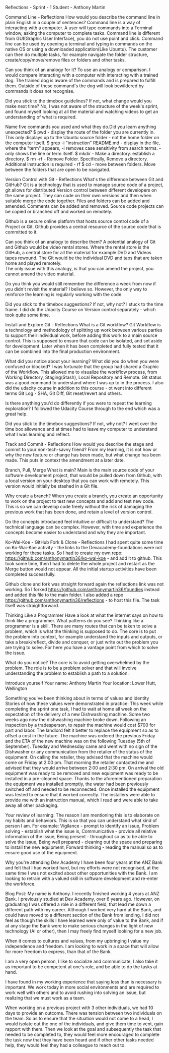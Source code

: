 Reflections - Sprint - 1
Student - Anthony Martin

Command Line  - Reflections
How would you describe the command line in plain English in a couple of sentences?
Command line is a way of interacting with a computer. A user will type commands into a Terminal window, asking the computer to complete tasks. Command line is different from GUI(Graphic User Interface), you do not use point and click.
Command line can be used by opening a terminal and typing in commands on the native OS or using a downloaded application(Like Ubuntu). The customer can then do multiple tasks, for example navigate the folder structure, create/copy/move/remove files or folders and other tasks.

Can you think of an analogy for it?
To use an analogy or comparison. I would compare interacting with a computer with interacting with a trained dog. The trained dog is aware of the commands and is prepared to fulfill them. Outside of these command's the dog will look bewildered by commands it does not recognise.

Did you stick to the timebox guidelines? If not, what change would you make next time?
No, I was not aware of the structure of the week's sprint, and found myself looking at all the material and watching videos to get an understanding of what is required.

Name five commands you used and what they do.Did you learn anything unexpected?
$ pwd - display the route of the folder you are currently in. This only displays up to the Ubuntu source folder - not the home folder on the computer itself.
$ grep -i "instruction" README.md - display in the file, where the "term" appears, -i  removes case sensitivity from search terms. - only shows the line or term itself.
$ mkdir - Make a directory.  establish a directory.
$ rm -rf - Remove Folder. Specifically, Remove a directory. Additional instruction is required - rf
$ cd - move between folders. Move between the folders that are open to be navigated.  

Version Control with Git - Reflections
What's the difference between Git and GitHub?
Git is a technology that is used to manage source code of a project, git allows for distributed Version control between different developers on the same project. They can code on their own versions and then when suitable merge the code together.
Files and folders can be added and amended. Comments can be added and removed. Source code projects can be copied or branched off and worked on remotely.

Github is a secure online platform that hosts source control code of a Project or Git. Github provides a central resource of the source code that is committed to it.    

Can you think of an analogy to describe them?
A potential analogy of Git and Github would be video rental stores. Where the rental store is the GitHub, a central store for all the material for example DVD and Videos tapes rewound. The Git would be the individual DVD and taps that are taken home and played remotely.  
The only issue with this analogy, is that you can amend the project, you cannot amend the video material.

Do you think you would still remember the difference a week from now if you didn't revisit the material?
I believe so. However, the only way to reinforce the learning is regularly working with the code.

Did you stick to the timebox suggestions? If not, why not?
I stuck to the time frame. I did do the Udacity Course on Version control separately - which took quite some time.

Install and Explore Git - Reflections
What is a Git workflow?
Git Workflow is a technology and methodology of splitting up work between various parties to support their individual work, before adding this work to a main source control. This is supposed to ensure that code can be isolated, and set aside for development. Later when it has been completed and fully tested that it can be combined into the final production environment.

What did you notice about your learning? What did you do when you were confused or blocked?
I was fortunate that the group had shared a Graphic of the Workflow. This allowed me to visualize the workflow process, from Working Directory, Staging(Stash), Local Repository and Remote. Git status was a good command to understand where I was up to in the process.
I also did the udacity course in addition to this course - ot went into different terms Git Log - SHA, Git Diff, Git reset/revert and others.

Is there anything you'd do differently if you were to repeat the learning exploration?
I followed the Udacity Course through to the end which was a great help.

Did you stick to the timebox suggestions? If not, why not?
I went over the time box allowance and at times had to leave my computer to understand what I was learning and reflect.

Track and Commit - Reflections
How would you describe the stage and commit to your non-tech-savvy friend?
From my learning, it is not how or why the new feature or change has been made, but what change has been made. This puts in context the amendment at a later date.
 
Branch, Pull, Merge
What is main?
Main is the main source code of your software development project, that would be pulled down from Github, with a local version on your desktop that you can work with remotely. This version would initially be stashed in a Git file.

Why create a branch?
When you create a branch, you create an opportunity to work on the project to test new concepts and add and test new code. This is so we can develop code freely without the risk of damaging the previous work that has been done, and retain a level of version control.

Do the concepts introduced feel intuitive or difficult to understand?
The technical language can be complex. However, with time and experience the concepts become easier to understand and why they are important.

Ko-Wai-Koe - GitHub Fork & Clone - Reflections
I had spent quite some time on Ko-Wai-Koe activity - the links to the Devacademy-foundations were not working for these tasks. So I had to create my own repo: https://github.com/anthonymartin36/ko-wai-koe - and add it to github. This took some time, then I had to delete the whole project and restart as the Merge button would not appear. All the initial startup activities have been completed successfully.

Github clone and fork was straight forward again the reflections link was not working. So I forked https://github.com/anthonymartin36/foundies instead and added this file to the main folder. I also added a repo https://github.com/anthonymartin36/reflections - to host this file. The task itself was straightforward.

Thinking Like a Programmer
Have a look at what the internet says on how to think like a programmer.
What patterns do you see?
Thinking like a programmer is a skill. There are many routes that can be taken to solve a problem, which is what the thinking is supposed to do. The core is to put the problem into context, for example understand the inputs and outputs, or take a break/reflect, divide and conquer, or just write out the problem you are trying to solve. For here you have a vantage point from which to solve the issue.

What do you notice?
The core is to avoid getting overwhelmed by the problem. The role is to be a problem solver and that will involve understanding the problem to establish a path to a solution.

Introduce yourself
Your name: Anthony Martin
Your location: Lower Hutt, Wellington

Something you've been thinking about in terms of values and identity
Stories of how these values were demonstrated in practice:
This week while completing the sprint one task, I had to wait at home all week on the expectation of the delivery of a new Dishwashing machine. Some two weeks ago now the dishwashing machine broke down. Following an inspection by a tradesperson, to repair the machine would cost $700 for part and labor. The landlord felt it better to replace the equipment so as to offset a cost in the future. The machine was ordered the previous Friday and the ETA of the new machine was on the following Tuesday (5th of September). Tuesday and Wednesday came and went with no sign of the Dishwasher or any communication from the retailer of the status of the equipment. On calling the retailer, they advised that the machine would come on Friday at 2:00 pm. That morning the retailer contacted me and advised that they would arrive between 2:00 and 2:30 pm. On arrival the old equipment was ready to be removed and new equipment was ready to be installed in a pre-cleaned space. Thanks to the aforementioned preparation the equipment was installed promptly, the water had been previously switched off and needed to be reconnected. Once installed the equipment was tested to ensure that it worked correctly. The installers were able to provide me with an instruction manual, which I read and were able to take away all other packaging.

Your review of learning:
The reason I am mentioning this is to elaborate on my habits and behaviors. This is so that you can understand what kind of person I am. For example:
Vigilance - prompt to identify an issue,
Problem solving - establish what the issue is,
Communicative - provide all relative information of the issue,
Being present - throughout so as to be able to solve the issue,
Being well prepared - cleaning out the space and preparing to install the new equipment,
Forward thinking - reading the manual so as to ensure good use of the equipment.  

Why you're attending Dev Academy
I have been four years at the ANZ Bank and felt that I had worked hard, but my efforts were not recognised, at the same time I was not excited about other opportunities with the Bank. I am looking to retrain with a valued skill in software development and re-enter the workforce.

Blog Post:
My name is Anthony. I recently finished working 4 years at ANZ Bank. I previously studied at Dev Academy, over 6 years ago. However, on graduating I was offered a role in a different field, that lead me down a different path with my career. Although I worked very hard at the Bank, and could have moved to a different section of the Bank from lending. I did not feel as though the skills I have learned were only of value to the Bank, and if at any stage the Bank were to make serious changes in the light of new technology (AI or other), then I may freely find myself looking for a new job.  

When it comes to cultures and values, from my upbringing I value my independence and freedom. I am looking to work in a space that will allow for more freedom to express, than that of the Bank.

I am a very open person, I like to socialize and communicate, I also take it as important to be competent at one's role, and be able to do the tasks at hand.

I have found in my working experience that saying less than is necessary is important. We work today in more social environments and are required to work well with others and to avoid rushing into solving an issue, but realizing that we must work as a team.

When working on a previous project with 3 other individuals, we had 10 days to provide an outcome. There was tension between two individuals on the team. So as to ensure that the situation would not come to a head, I would isolate out the one of the individuals, and give them time to vent, gain rapport with them. Then we look at the goal and subsequently the task that needed to be completed to, they would feel more encouraged to complete the task now that they have been heard and if other other tasks needed help, they would feel they had a colleague to reach out to.




